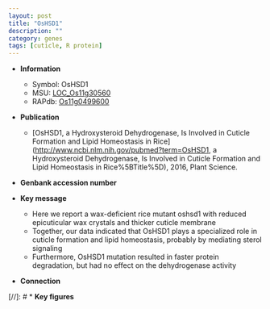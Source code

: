 ```yaml
---
layout: post
title: "OsHSD1"
description: ""
category: genes
tags: [cuticle, R protein]
---
```


* **Information**  
    + Symbol: OsHSD1  
    + MSU: [LOC_Os11g30560](http://rice.plantbiology.msu.edu/cgi-bin/ORF_infopage.cgi?orf=LOC_Os11g30560)  
    + RAPdb: [Os11g0499600](http://rapdb.dna.affrc.go.jp/viewer/gbrowse_details/irgsp1?name=Os11g0499600)  

* **Publication**  
    + [OsHSD1, a Hydroxysteroid Dehydrogenase, Is Involved in Cuticle Formation and Lipid Homeostasis in Rice](http://www.ncbi.nlm.nih.gov/pubmed?term=OsHSD1, a Hydroxysteroid Dehydrogenase, Is Involved in Cuticle Formation and Lipid Homeostasis in Rice%5BTitle%5D), 2016, Plant Science.

* **Genbank accession number**  

* **Key message**  
    + Here we report a wax-deficient rice mutant oshsd1 with reduced epicuticular wax crystals and thicker cuticle membrane
    + Together, our data indicated that OsHSD1 plays a specialized role in cuticle formation and lipid homeostasis, probably by mediating sterol signaling
    + Furthermore, OsHSD1 mutation resulted in faster protein degradation, but had no effect on the dehydrogenase activity

* **Connection**  

[//]: # * **Key figures**  


